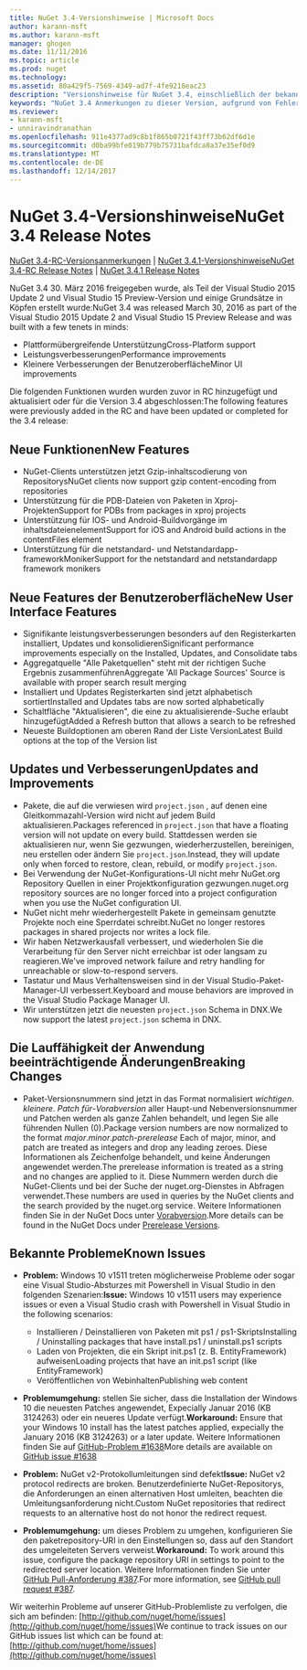 ```yaml
---
title: NuGet 3.4-Versionshinweise | Microsoft Docs
author: karann-msft
ms.author: karann-msft
manager: ghogen
ms.date: 11/11/2016
ms.topic: article
ms.prod: nuget
ms.technology: 
ms.assetid: 80a429f5-7569-4349-ad7f-4fe9218eac23
description: "Versionshinweise für NuGet 3.4, einschließlich der bekannten Probleme, Fehlerbehebungen, Funktionen und Archivierung von dcrs Design."
keywords: "NuGet 3.4 Anmerkungen zu dieser Version, aufgrund von Fehlerbehebungen, bekannte Probleme, zusätzliche Funktionen, Archivierung von dcrs Design"
ms.reviewer:
- karann-msft
- unniravindranathan
ms.openlocfilehash: 911e4377ad9c8b1f865b0721f43ff73b62df6d1e
ms.sourcegitcommit: d0ba99bfe019b779b75731bafdca8a37e35ef0d9
ms.translationtype: MT
ms.contentlocale: de-DE
ms.lasthandoff: 12/14/2017
---
```

# <a name="nuget-34-release-notes"></a><span data-ttu-id="33977-104">NuGet 3.4-Versionshinweise</span><span class="sxs-lookup"><span data-stu-id="33977-104">NuGet 3.4 Release Notes</span></span>

<span data-ttu-id="33977-105">[NuGet 3.4-RC-Versionsanmerkungen](../release-notes/nuget-3.4-RC.md) | [NuGet 3.4.1-Versionshinweise](../release-notes/nuget-3.4.1.md)</span><span class="sxs-lookup"><span data-stu-id="33977-105">[NuGet 3.4-RC Release Notes](../release-notes/nuget-3.4-RC.md) | [NuGet 3.4.1 Release Notes](../release-notes/nuget-3.4.1.md)</span></span>

<span data-ttu-id="33977-106">NuGet 3.4 30. März 2016 freigegeben wurde, als Teil der Visual Studio 2015 Update 2 und Visual Studio 15 Preview-Version und einige Grundsätze in Köpfen erstellt wurde:</span><span class="sxs-lookup"><span data-stu-id="33977-106">NuGet 3.4 was released March 30, 2016 as part of the Visual Studio 2015 Update 2 and Visual Studio 15 Preview Release and was built with a few tenets in minds:</span></span>

*  <span data-ttu-id="33977-107">Plattformübergreifende Unterstützung</span><span class="sxs-lookup"><span data-stu-id="33977-107">Cross-Platform support</span></span>
*  <span data-ttu-id="33977-108">Leistungsverbesserungen</span><span class="sxs-lookup"><span data-stu-id="33977-108">Performance improvements</span></span>
*  <span data-ttu-id="33977-109">Kleinere Verbesserungen der Benutzeroberfläche</span><span class="sxs-lookup"><span data-stu-id="33977-109">Minor UI improvements</span></span>

<span data-ttu-id="33977-110">Die folgenden Funktionen wurden wurden zuvor in RC hinzugefügt und aktualisiert oder für die Version 3.4 abgeschlossen:</span><span class="sxs-lookup"><span data-stu-id="33977-110">The following features were previously added in the RC and have been updated or completed for the 3.4 release:</span></span>

## <a name="new-features"></a><span data-ttu-id="33977-111">Neue Funktionen</span><span class="sxs-lookup"><span data-stu-id="33977-111">New Features</span></span>

* <span data-ttu-id="33977-112">NuGet-Clients unterstützen jetzt Gzip-inhaltscodierung von Repositorys</span><span class="sxs-lookup"><span data-stu-id="33977-112">NuGet clients now support gzip content-encoding from repositories</span></span>
* <span data-ttu-id="33977-113">Unterstützung für die PDB-Dateien von Paketen in Xproj-Projekten</span><span class="sxs-lookup"><span data-stu-id="33977-113">Support for PDBs from packages in xproj projects</span></span>
* <span data-ttu-id="33977-114">Unterstützung für IOS- und Android-Buildvorgänge im inhaltsdateienelement</span><span class="sxs-lookup"><span data-stu-id="33977-114">Support for iOS and Android build actions in the contentFiles element</span></span>
* <span data-ttu-id="33977-115">Unterstützung für die netstandard- und Netstandardapp-frameworkMoniker</span><span class="sxs-lookup"><span data-stu-id="33977-115">Support for the netstandard and netstandardapp framework monikers</span></span>

## <a name="new-user-interface-features"></a><span data-ttu-id="33977-116">Neue Features der Benutzeroberfläche</span><span class="sxs-lookup"><span data-stu-id="33977-116">New User Interface Features</span></span>

* <span data-ttu-id="33977-117">Signifikante leistungsverbesserungen besonders auf den Registerkarten installiert, Updates und konsolidieren</span><span class="sxs-lookup"><span data-stu-id="33977-117">Significant performance improvements especially on the Installed, Updates, and Consolidate tabs</span></span>
* <span data-ttu-id="33977-118">Aggregatquelle "Alle Paketquellen" steht mit der richtigen Suche Ergebnis zusammenführen</span><span class="sxs-lookup"><span data-stu-id="33977-118">Aggregate 'All Package Sources' Source is available with proper search result merging</span></span>
* <span data-ttu-id="33977-119">Installiert und Updates Registerkarten sind jetzt alphabetisch sortiert</span><span class="sxs-lookup"><span data-stu-id="33977-119">Installed and Updates tabs are now sorted alphabetically</span></span>
* <span data-ttu-id="33977-120">Schaltfläche "Aktualisieren", die eine zu aktualisierende-Suche erlaubt hinzugefügt</span><span class="sxs-lookup"><span data-stu-id="33977-120">Added a Refresh button that allows a search to be refreshed</span></span>
* <span data-ttu-id="33977-121">Neueste Buildoptionen am oberen Rand der Liste Version</span><span class="sxs-lookup"><span data-stu-id="33977-121">Latest Build options at the top of the Version list</span></span>

## <a name="updates-and-improvements"></a><span data-ttu-id="33977-122">Updates und Verbesserungen</span><span class="sxs-lookup"><span data-stu-id="33977-122">Updates and Improvements</span></span>

* <span data-ttu-id="33977-123">Pakete, die auf die verwiesen wird `project.json` , auf denen eine Gleitkommazahl-Version wird nicht auf jedem Build aktualisieren.</span><span class="sxs-lookup"><span data-stu-id="33977-123">Packages referenced in `project.json` that have a floating version will not update on every build.</span></span> <span data-ttu-id="33977-124">Stattdessen werden sie aktualisieren nur, wenn Sie gezwungen, wiederherzustellen, bereinigen, neu erstellen oder ändern Sie `project.json`.</span><span class="sxs-lookup"><span data-stu-id="33977-124">Instead, they will update only when forced to restore, clean, rebuild, or modify `project.json`.</span></span>
* <span data-ttu-id="33977-125">Bei Verwendung der NuGet-Konfigurations-UI nicht mehr NuGet.org Repository Quellen in einer Projektkonfiguration gezwungen.</span><span class="sxs-lookup"><span data-stu-id="33977-125">nuget.org repository sources are no longer forced into a project configuration when you use the NuGet configuration UI.</span></span>
* <span data-ttu-id="33977-126">NuGet nicht mehr wiederhergestellt Pakete in gemeinsam genutzte Projekte noch eine Sperrdatei schreibt.</span><span class="sxs-lookup"><span data-stu-id="33977-126">NuGet no longer restores packages in shared projects nor writes a lock file.</span></span>
* <span data-ttu-id="33977-127">Wir haben Netzwerkausfall verbessert, und wiederholen Sie die Verarbeitung für den Server nicht erreichbar ist oder langsam zu reagieren.</span><span class="sxs-lookup"><span data-stu-id="33977-127">We've improved network failure and retry handling for unreachable or slow-to-respond servers.</span></span>
* <span data-ttu-id="33977-128">Tastatur und Maus Verhaltensweisen sind in der Visual Studio-Paket-Manager-UI verbessert.</span><span class="sxs-lookup"><span data-stu-id="33977-128">Keyboard and mouse behaviors are improved in the Visual Studio Package Manager UI.</span></span>
* <span data-ttu-id="33977-129">Wir unterstützen jetzt die neuesten `project.json` Schema in DNX.</span><span class="sxs-lookup"><span data-stu-id="33977-129">We now support the latest `project.json` schema in DNX.</span></span>

## <a name="breaking-changes"></a><span data-ttu-id="33977-130">Die Lauffähigkeit der Anwendung beeinträchtigende Änderungen</span><span class="sxs-lookup"><span data-stu-id="33977-130">Breaking Changes</span></span>

* <span data-ttu-id="33977-131">Paket-Versionsnummern sind jetzt in das Format normalisiert *wichtigen*. *kleinere*. *Patch für*-*Vorabversion* aller Haupt-und Nebenversionsnummer und Patchen werden als ganze Zahlen behandelt, und legen Sie alle führenden Nullen (0).</span><span class="sxs-lookup"><span data-stu-id="33977-131">Package version numbers are now normalized to the format *major*.*minor*.*patch*-*prerelease*   Each of major, minor, and patch are treated as integers and drop any leading zeroes.</span></span>  <span data-ttu-id="33977-132">Diese Informationen als Zeichenfolge behandelt, und keine Änderungen angewendet werden.</span><span class="sxs-lookup"><span data-stu-id="33977-132">The prerelease information is treated as a string and no changes are applied to it.</span></span> <span data-ttu-id="33977-133">Diese Nummern werden durch die NuGet-Clients und bei der Suche der nuget.org-Dienstes in Abfragen verwendet.</span><span class="sxs-lookup"><span data-stu-id="33977-133">These numbers are used in queries by the NuGet clients and the search provided by the nuget.org service.</span></span>  <span data-ttu-id="33977-134">Weitere Informationen finden Sie in der NuGet Docs unter [Vorabversion](../create-packages/prerelease-packages.md).</span><span class="sxs-lookup"><span data-stu-id="33977-134">More details can be found in the NuGet Docs under [Prerelease Versions](../create-packages/prerelease-packages.md).</span></span>

## <a name="known-issues"></a><span data-ttu-id="33977-135">Bekannte Probleme</span><span class="sxs-lookup"><span data-stu-id="33977-135">Known Issues</span></span>

* <span data-ttu-id="33977-136">**Problem:** Windows 10 v1511 treten möglicherweise Probleme oder sogar eine Visual Studio-Absturzes mit Powershell in Visual Studio in den folgenden Szenarien:</span><span class="sxs-lookup"><span data-stu-id="33977-136">**Issue:** Windows 10 v1511 users may experience issues or even a Visual Studio crash with Powershell in Visual Studio in the following scenarios:</span></span>
    * <span data-ttu-id="33977-137">Installieren / Deinstallieren von Paketen mit ps1 / ps1-Skripts</span><span class="sxs-lookup"><span data-stu-id="33977-137">Installing / Uninstalling packages that have install.ps1 / uninstall.ps1 scripts</span></span>
    * <span data-ttu-id="33977-138">Laden von Projekten, die ein Skript init.ps1 (z. B. EntityFramework) aufweisen</span><span class="sxs-lookup"><span data-stu-id="33977-138">Loading projects that have an init.ps1 script (like EntityFramework)</span></span>
    * <span data-ttu-id="33977-139">Veröffentlichen von Webinhalten</span><span class="sxs-lookup"><span data-stu-id="33977-139">Publishing web content</span></span>

* <span data-ttu-id="33977-140">**Problemumgehung:** stellen Sie sicher, dass die Installation der Windows 10 die neuesten Patches angewendet, Expecially Januar 2016 (KB 3124263) oder ein neueres Update verfügt.</span><span class="sxs-lookup"><span data-stu-id="33977-140">**Workaround:** Ensure that your Windows 10 install has the latest patches applied, expecially the January 2016 (KB 3124263) or a later update.</span></span>  <span data-ttu-id="33977-141">Weitere Informationen finden Sie auf [GitHub-Problem #1638](http://github.com/nuget/home/issues/1638)</span><span class="sxs-lookup"><span data-stu-id="33977-141">More details are available on [GitHub issue #1638](http://github.com/nuget/home/issues/1638)</span></span>

* <span data-ttu-id="33977-142">**Problem:** NuGet v2-Protokollumleitungen sind defekt</span><span class="sxs-lookup"><span data-stu-id="33977-142">**Issue:** NuGet v2 protocol redirects are broken.</span></span>
<span data-ttu-id="33977-143">Benutzerdefinierte NuGet-Repositorys, die Anforderungen an einen alternativen Host umleiten, beachten die Umleitungsanforderung nicht.</span><span class="sxs-lookup"><span data-stu-id="33977-143">Custom NuGet repositories that redirect requests to an alternative host do not honor the redirect request.</span></span>
* <span data-ttu-id="33977-144">**Problemumgehung:** um dieses Problem zu umgehen, konfigurieren Sie den paketrepository-URI in den Einstellungen so, dass auf den Standort des umgeleiteten Servers verweist.</span><span class="sxs-lookup"><span data-stu-id="33977-144">**Workaround:**  To work around this issue, configure the package repository URI in settings to point to the redirected server location.</span></span>
<span data-ttu-id="33977-145">Weitere Informationen finden Sie unter [GitHub Pull-Anforderung #387](https://github.com/NuGet/NuGet.Client/pull/387).</span><span class="sxs-lookup"><span data-stu-id="33977-145">For more information, see [GitHub pull request #387](https://github.com/NuGet/NuGet.Client/pull/387).</span></span>

<span data-ttu-id="33977-146">Wir weiterhin Probleme auf unserer GitHub-Problemliste zu verfolgen, die sich am befinden: [http://github.com/nuget/home/issues](http://github.com/nuget/home/issues)</span><span class="sxs-lookup"><span data-stu-id="33977-146">We continue to track issues on our GitHub issues list which can be found at: [http://github.com/nuget/home/issues](http://github.com/nuget/home/issues)</span></span>